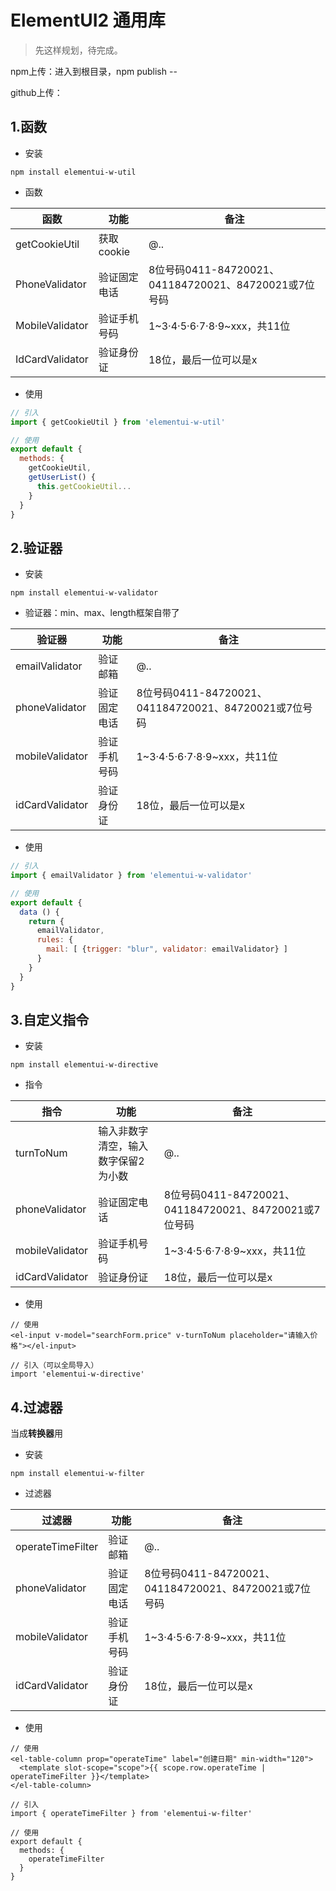 
# ElementUI2 通用库

> 先这样规划，待完成。



npm上传：进入到根目录，npm publish --

github上传：





## 1.函数

- 安装

```
npm install elementui-w-util
```

- 函数

|函数|功能|备注|
|---|---|---|
|getCookieUtil|获取cookie|@..|
|PhoneValidator|验证固定电话|8位号码0411-84720021、041184720021、84720021或7位号码|
|MobileValidator|验证手机号码|1~3·4·5·6·7·8·9~xxx，共11位|
|IdCardValidator|验证身份证|18位，最后一位可以是x|


- 使用

```js
// 引入
import { getCookieUtil } from 'elementui-w-util'

// 使用
export default {
  methods: {
    getCookieUtil,
    getUserList() {
      this.getCookieUtil...
    }
  }
}
```



## 2.验证器

- 安装

```
npm install elementui-w-validator
```

- 验证器：min、max、length框架自带了

|验证器|功能|备注|
|---|---|---|
|emailValidator|验证邮箱|@..|
|phoneValidator|验证固定电话|8位号码0411-84720021、041184720021、84720021或7位号码|
|mobileValidator|验证手机号码|1~3·4·5·6·7·8·9~xxx，共11位|
|idCardValidator|验证身份证|18位，最后一位可以是x|


- 使用

```js
// 引入
import { emailValidator } from 'elementui-w-validator'

// 使用
export default {
  data () {
    return {
      emailValidator,
      rules: {
        mail: [ {trigger: "blur", validator: emailValidator} ]
      }
    }
  }
}
```



## 3.自定义指令

- 安装

```
npm install elementui-w-directive
```

- 指令

|指令|功能|备注|
|---|---|---|
|turnToNum|输入非数字清空，输入数字保留2为小数|@..|
|phoneValidator|验证固定电话|8位号码0411-84720021、041184720021、84720021或7位号码|
|mobileValidator|验证手机号码|1~3·4·5·6·7·8·9~xxx，共11位|
|idCardValidator|验证身份证|18位，最后一位可以是x|


- 使用

```vue
// 使用
<el-input v-model="searchForm.price" v-turnToNum placeholder="请输入价格"></el-input>

// 引入（可以全局导入）
import 'elementui-w-directive'
```



## 4.过滤器

当成**转换器**用

- 安装

```
npm install elementui-w-filter
```

- 过滤器

|过滤器|功能|备注|
|---|---|---|
|operateTimeFilter|验证邮箱|@..|
|phoneValidator|验证固定电话|8位号码0411-84720021、041184720021、84720021或7位号码|
|mobileValidator|验证手机号码|1~3·4·5·6·7·8·9~xxx，共11位|
|idCardValidator|验证身份证|18位，最后一位可以是x|


- 使用

```vue
// 使用
<el-table-column prop="operateTime" label="创建日期" min-width="120">
  <template slot-scope="scope">{{ scope.row.operateTime | operateTimeFilter }}</template>
</el-table-column>

// 引入
import { operateTimeFilter } from 'elementui-w-filter'

// 使用
export default {
  methods: {
    operateTimeFilter
  }
}
```